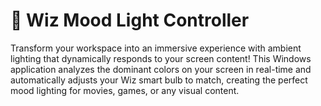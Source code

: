 # 🌈 Wiz Mood Light Controller

Transform your workspace into an immersive experience with ambient lighting that dynamically responds to your screen content! This Windows application analyzes the dominant colors on your screen in real-time and automatically adjusts your Wiz smart bulb to match, creating the perfect mood lighting for movies, games, or any visual content.